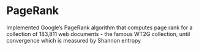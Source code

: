 # PageRank
Implemented Google’s PageRank algorithm that computes page rank for a collection of 183,811 web documents - the famous WT2G collection, until convergence which is measured by Shannon entropy
